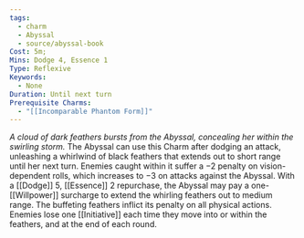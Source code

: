 ```yaml
---
tags:
  - charm
  - Abyssal
  - source/abyssal-book
Cost: 5m; 
Mins: Dodge 4, Essence 1
Type: Reflexive
Keywords:
  - None
Duration: Until next turn
Prerequisite Charms:
  - "[[Incomparable Phantom Form]]"
---
```

*A cloud of dark feathers bursts from the Abyssal, concealing her within the swirling storm.*
The Abyssal can use this Charm after dodging an attack, unleashing a whirlwind of black feathers that extends out to short range until her next turn. Enemies caught within it suffer a −2 penalty on vision-dependent rolls, which increases to −3 on attacks against the Abyssal.
With a [[Dodge]] 5, [[Essence]] 2 repurchase, the Abyssal may pay a one-[[Willpower]] surcharge to extend the whirling feathers out to medium range. The buffeting feathers inflict its penalty on all physical actions.
Enemies lose one [[Initiative]] each time they move into or within the feathers, and at the end of each round.